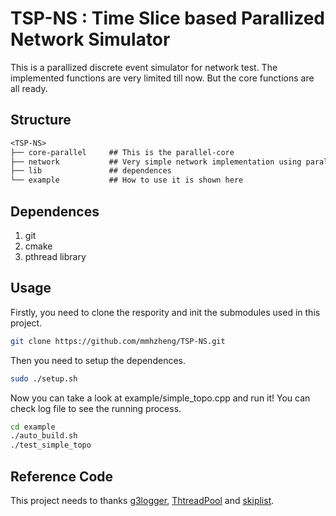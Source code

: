 # TSP-NS : Time Slice based Parallized Network Simulator

This is a parallized discrete event simulator for network test. The implemented functions are very limited till now. But the core functions are all ready.

## Structure
``` txt
<TSP-NS>
├── core-parallel     ## This is the parallel-core  
├── network           ## Very simple network implementation using parallel-core  
├── lib               ## dependences
└── example           ## How to use it is shown here  
```
 

## Dependences
1. git
2. cmake
3. pthread library

## Usage
Firstly, you need to clone the respority and init the submodules used in this project.
``` bash
git clone https://github.com/mmhzheng/TSP-NS.git
```
Then you need to setup the dependences.
```bash
sudo ./setup.sh
```
Now you can take a look at example/simple_topo.cpp and run it! You can check log file to see the running process.
```bash
cd example
./auto_build.sh
./test_simple_topo
```

## Reference Code
This project needs to thanks  [g3logger](https://github.com/KjellKod/g3log.git), [ThtreadPool](https://github.com/progschj/ThreadPool.git) and [skiplist](https://github.com/greensky00/skiplist).